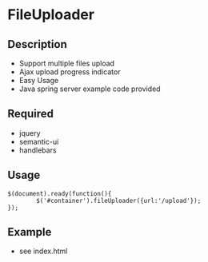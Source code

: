 # FileUploader
## Description
- Support multiple files upload
- Ajax upload progress indicator
- Easy Usage
- Java spring server example code provided

## Required
- jquery
- semantic-ui
- handlebars

## Usage
```
$(document).ready(function(){
		$('#container').fileUploader({url:'/upload'});
});
```
## Example
- see index.html

